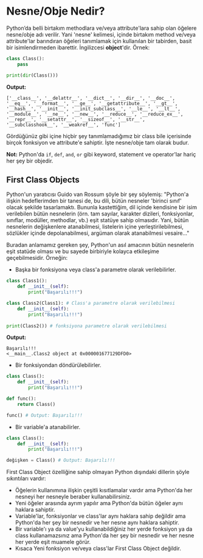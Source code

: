 # Nesne/Obje Nedir?
Python’da belli birtakım methodlara ve/veya attribute'lara sahip olan öğelere nesne/obje adı verilir. Yani 'nesne' kelimesi, içinde birtakım method ve/veya attribute'lar barındıran öğeleri tanımlamak için kullanılan bir tabirden, basit bir isimlendirmeden ibarettir. İngilizcesi **object**'dir. Örnek:
```py
class Class():
    pass

print(dir(Class()))
```
**Output:**
```
['__class__', '__delattr__', '__dict__', '__dir__', '__doc__', '__eq__', '__format__', '__ge__', '__getattribute__', '__gt__', '__hash__', '__init__', '__init_subclass__', '__le__', '__lt__', '__module__', '__ne__', '__new__', '__reduce__', '__reduce_ex__', '__repr__', '__setattr__', '__sizeof__', '__str__', '__subclasshook__', '__weakref__', 'func']
```
Gördüğünüz gibi içine hiçbir şey tanımlamadığımız bir class bile içerisinde birçok fonksiyon ve attribute'e sahiptir. İşte nesne/obje tam olarak budur.

**Not:** Python'da `if`, `def`, `and`, `or` gibi keyword, statement ve operator'lar hariç her şey bir objedir.

## First Class Objects
Python'un yaratıcısı Guido van Rossum şöyle bir şey söylemiş: "Python'a ilişkin hedeflerimden bir tanesi de, bu dili, bütün nesneler 'birinci sınıf' olacak şekilde tasarlamaktı. Bununla kastettiğim, dil içinde kendisine bir isim verilebilen bütün nesnelerin (örn. tam sayılar, karakter dizileri, fonksiyonlar, sınıflar, modüller, methodlar, vb.) eşit statüye sahip olmasıdır. Yani, bütün nesnelerin değişkenlere atanabilmesi, listelerin içine yerleştirilebilmesi, sözlükler içinde depolanabilmesi, argüman olarak atanabilmesi vesaire…"

Buradan anlamamız gereken şey, Python'un asıl amacının bütün nesnelerin eşit statüde olması ve bu sayede birbiriyle kolayca etkileşime geçebilmesidir. Örneğin:
- Başka bir fonksiyona veya class'a parametre olarak verilebilirler.
```py
class Class1():
    def __init__(self):
        print("Başarılı!!!")

class Class2(Class1): # Class'a parametre olarak verilebilmesi
    def __init__(self):
        print("Başarılı!!!")
        
print(Class2()) # fonksiyona parametre olarak verilebilmesi
```
**Output:**
```
Başarılı!!!
<__main__.Class2 object at 0x000001677129DFD0>
```
- Bir fonksiyondan döndürülebilirler.
```py
class Class():
    def __init__(self):
        print("Başarılı!!!")

def func():
    return Class()

func() # Output: Başarılı!!!
```
- Bir variable'a atanabilirler.
```py
class Class():
    def __init__(self):
        print("Başarılı!!!")

değişken = Class() # Output: Başarılı!!!
```
First Class Object özelliğine sahip olmayan Python dışındaki dillerin şöyle sıkıntıları vardır:
- Öğelerin kullanımına ilişkin çeşitli kısıtlamalar vardır ama Python'da her nesneyi her nesneyle beraber kullanabilirsiniz.
- Yeni öğeler arasında ayrım yapılır ama Python'da bütün öğeler aynı haklara sahiptir.
- Variable'lar, fonksiyonlar ve class'lar aynı haklara sahip değildir ama Python'da her şey bir nesnedir ve her nesne aynı haklara sahiptir.
- Bir variable'ı ya da value'yu kullanabildiğiniz her yerde fonksiyon ya da class kullanamazsınız ama Python'da her şey bir nesnedir ve her nesne her yerde eşit muamele görür.
- Kısaca Yeni fonksiyon ve/veya class'lar First Class Object değildir.